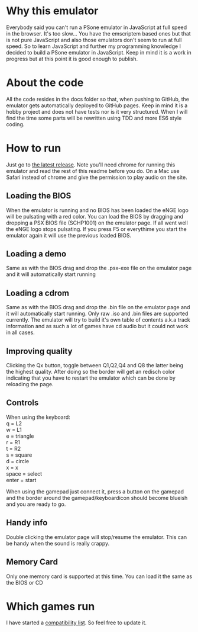 # Why this emulator
Everybody said you can't run a PSone emulator in JavaScript at full speed in the browser. It's too slow...
You have the emscriptem based ones but that is not pure JavaScript and also those emulators don't seem to run at full speed.  So to learn JavaScript and further my programming knowledge I decided to build a PSone emulator in JavaScript. Keep in mind it is a work in progress but at this point it is good enough to publish.

# About the code
All the code resides in the docs folder so that, when pushing to GitHub, the emulator gets automatically deployed to GitHub pages. Keep in mind it is a hobby project and does not have tests nor is it very structured. When I will find the time some parts will be rewritten using TDD and more ES6 style coding.

# How to run
Just go to [the latest release](https://kootstra-rene.github.io/enge-js/). Note you'll need chrome for running this emulator and read the rest of this readme before you do. On a Mac use Safari instead of chrome and give the permission to play audio on the site.

## Loading the BIOS
When the emulator is running and no BIOS has been loaded the eNGE logo will be pulsating with a red color.
You can load the BIOS by dragging and dropping a PSX BIOS file (SCHP1001) on the emulator page. If all went well the eNGE logo stops pulsating. If you press F5 or everythime you start the emulator again it will use the previous loaded BIOS.

## Loading a demo
Same as with the BIOS drag and drop the .psx-exe file on the emulator page and it will automatically start running

## Loading a cdrom
Same as with the BIOS drag and drop the .bin file on the emulator page and it will automatically start running. Only raw .iso and .bin files are supported currently. The emulator will try to build it's own table of contents a.k.a track information and as such a lot of games have cd audio but it could not work in all cases.

## Improving quality
Clicking the Qx button, toggle between Q1,Q2,Q4 and Q8 the latter being the highest quality. After doing so the border will get an redisch color indicating that you have to restart the emulator which can be done by reloading the page.

## Controls

When using the keyboard:  
q = L2  
w = L1  
e = triangle  
r = R1  
t = R2  
s = square  
d = circle  
x = x  
space = select  
enter = start  

When using the gamepad just connect it, press a button on the gamepad and the border around the gamepad/keyboardicon should become blueish and you are ready to go.

## Handy info
Double clicking the emulator page will stop/resume the emulator. This can be handy when the sound is really crappy.

## Memory Card
Only one memory card is supported at this time. You can load it the same as the BIOS or CD

# Which games run

I have started a [compatibility list](./compatability.md). So feel free to update it.
